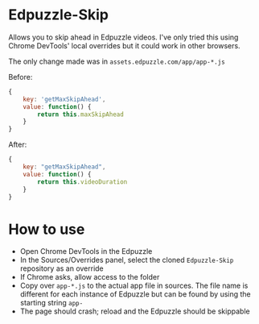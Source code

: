 # Edpuzzle-Skip
Allows you to skip ahead in Edpuzzle videos. I've only tried this using Chrome DevTools' local overrides but it could work in other browsers.

The only change made was in `assets.edpuzzle.com/app/app-*.js`

Before:
```javascript
{
    key: 'getMaxSkipAhead',
    value: function() {
        return this.maxSkipAhead
    }
}
```

After:
```javascript
{
    key: "getMaxSkipAhead",
    value: function() {
        return this.videoDuration
    }
}
```

# How to use
- Open Chrome DevTools in the Edpuzzle
- In the Sources/Overrides panel, select the cloned `Edpuzzle-Skip` repository as an override
- If Chrome asks, allow access to the folder
- Copy over `app-*.js` to the actual app file in sources. The file name is different for each instance of Edpuzzle but can be found by using the starting string `app-`
- The page should crash; reload and the Edpuzzle should be skippable
